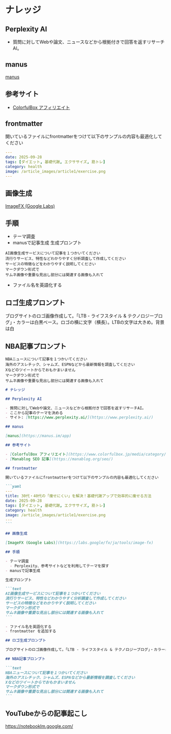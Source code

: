# ナレッジ

## Perplexity AI

- 質問に対してWebや論文、ニュースなどから根拠付きで回答を返すリサーチAI。
## manus

[manus](https://manus.im/app)

## 参考サイト

- [ColorfulBox アフィリエイト](https://www.colorfulbox.jp/media/category/affiliate/)
## frontmatter

開いているファイルにfrontmatterをつけて以下のサンプルの内容も最適化してください

```yaml
---
date: 2025-09-28
tags: [ダイエット, 基礎代謝, エクササイズ, 筋トレ]
category: health
image: /article_images/article1/exercise.png
---
```

## 画像生成

[ImageFX (Google Labs)](https://labs.google/fx/ja/tools/image-fx)

## 手順

- テーマ調査
- manusで記事生成
生成プロンプト

```text
AI画像生成サービスについて記事を１つかいてください
流行りサービス、特性などわかりやすく分析調査して作成してください
サービスの特徴などをわかりやすく説明してください
マークダウン形式で
サムネ画像や重要な見出し部分には関連する画像も入れて
```
- ファイル名を英語化する
## ロゴ生成プロンプト

ブログサイトのロゴ画像作成して。「LTB - ライフスタイル & テクノロジーブログ」・カラーは白黒ベース。ロゴの横に文字（横長）。LTBの文字は大きめ。背景は白

## NBA記事プロンプト

```text
NBAニュースについて記事を１つかいてください
海外のアスレチック、シャムズ、ESPNなどから最新情報を調査してください
Xなどのツイートからでおもかまいません
マークダウン形式で
サムネ画像や重要な見出し部分には関連する画像も入れて
```

````markdown
# ナレッジ

## Perplexity AI

- 質問に対してWebや論文、ニュースなどから根拠付きで回答を返すリサーチAI。
- ここから記事のテーマを決める
- サイト: [https://www.perplexity.ai/](https://www.perplexity.ai/)

## manus

[manus](https://manus.im/app)

## 参考サイト

- [ColorfulBox アフィリエイト](https://www.colorfulbox.jp/media/category/affiliate/)
- [Manablog SEO 記事](https://manablog.org/seo/)

## frontmatter

開いているファイルにfrontmatterをつけて以下のサンプルの内容も最適化してください

```yaml
---
title: 30代・40代の「痩せにくい」を解決！基礎代謝アップで効率的に痩せる方法
date: 2025-09-28
tags: [ダイエット, 基礎代謝, エクササイズ, 筋トレ]
category: health
image: /article_images/article1/exercise.png
---
```

## 画像生成

[ImageFX (Google Labs)](https://labs.google/fx/ja/tools/image-fx)

## 手順

- テーマ調査
  - Perplexity、参考サイトなどを利用してテーマを探す
- manusで記事生成

生成プロンプト

```text
AI画像生成サービスについて記事を１つかいてください
流行りサービス、特性などわかりやすく分析調査して作成してください
サービスの特徴などをわかりやすく説明してください
マークダウン形式で
サムネ画像や重要な見出し部分には関連する画像も入れて
```

- ファイル名を英語化する
- frontmatter を追加する

## ロゴ生成プロンプト

ブログサイトのロゴ画像作成して。「LTB - ライフスタイル & テクノロジーブログ」・カラーは白黒ベース。ロゴの横に文字（横長）。LTBの文字は大きめ。背景は白

## NBA記事プロンプト

```text
NBAニュースについて記事を１つかいてください
海外のアスレチック、シャムズ、ESPNなどから最新情報を調査してください
Xなどのツイートからでおもかまいません
マークダウン形式で
サムネ画像や重要な見出し部分には関連する画像も入れて
```
````

## YouTubeからの記事起こし

https://notebooklm.google.com/
